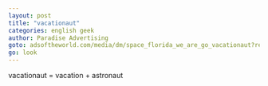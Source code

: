 ```yaml
---
layout: post
title: "vacationaut"
categories: english geek
author: Paradise Advertising
goto: adsoftheworld.com/media/dm/space_florida_we_are_go_vacationaut?ref=speak.junglestar.org
go: look
---
```


vacationaut = vacation + astronaut
